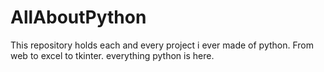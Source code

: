 # AllAboutPython

This repository holds each and every project i ever made of python. From web to excel to tkinter. everything python is here.
